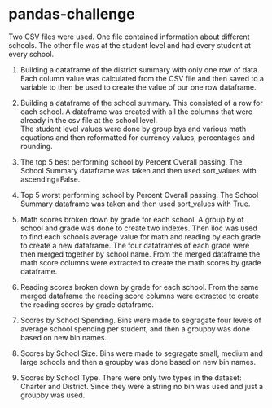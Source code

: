 # pandas-challenge

Two CSV files were used.  One file contained information about different schools.  The other file was at the student level and had every student at every school.

1)  Building a dataframe of the district summary with only one row of data.
	Each column value was calculated from the CSV file and then saved to a variable to then be used to create the value of our one row dataframe.

2)  Building a dataframe of the school summary.  This consisted of a row for each school.
	A dataframe was created with all the columns that were already in the csv file at the school level.  
	The student level values were done by group bys and various math equations and then reformatted for currency values, percentages and rounding.

3)  The top 5 best performing school by Percent Overall passing.
	The School Summary dataframe was taken and then used sort_values with ascending=False.

4)  Top 5 worst performing school by Percent Overall passing.
	The School Summary dataframe was taken and then used sort_values with True.

5)  Math scores broken down by grade for each school.
	A group by of school and grade was done to create two indexes.  Then iloc was used to find each schools average value for math and reading by each grade
		to create a new dataframe.  The four dataframes of each grade were then merged together by school name.
	From the merged dataframe the math score columns were extracted to create the math scores by grade dataframe.

6)  Reading scores broken down by grade for each school.
	From the same merged dataframe the reading score columns were extracted to create the reading scores by grade dataframe.

7)  Scores by School Spending.
	Bins were made to segragate four levels of average school spending per student, and then a groupby was done based on new bin names.

8)  Scores by School Size.
	Bins were made to segragate small, medium and large schools and then a groupby was done based on new bin names.

9)  Scores by School Type.
	There were only two types in the dataset:  Charter and District.  Since they were a string no bin was used and just a groupby was used.



